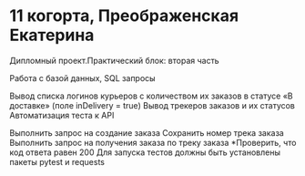 # 11 когорта, Преображенская Екатерина

Дипломный проект.Практический блок: вторая часть

Работа с базой данных, SQL запросы

Вывод списка логинов курьеров с количеством их заказов в статусе «В доставке» (поле inDelivery = true)
Вывод трекеров заказов и их статусов
Автоматизация теста к API

Выполнить запрос на создание заказа
Сохранить номер трека заказа
Выполнить запрос на получения заказа по треку заказа *Проверить, что код ответа равен 200
Для запуска тестов должны быть установлены пакеты pytest и requests
